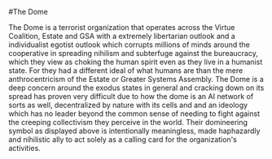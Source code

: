 #The Dome

The Dome is a terrorist organization that operates across the Virtue Coalition, Estate and GSA with a extremely libertarian outlook and a individualist egotist outlook which corrupts millions of minds around the cooperative in spreading nihilism and subterfuge against the bureaucracy, which they view as choking the human spirit even as they live in a humanist state.  For they had a different ideal of what humans are than the mere anthrocentricism of the Estate or Greater Systems Assembly.  The Dome is a deep concern around the exodus states in general and cracking down on its spread has proven very difficult due to how the dome is an AI network of sorts as well, decentralized by nature with its cells and and an ideology which has no leader beyond the common sense of needing to fight against the creeping collectivism they perceive in the world.  Their domineering symbol as displayed above is intentionally meaningless, made haphazardly and nihilistic ally to act solely as a calling card for the organization's activities.
